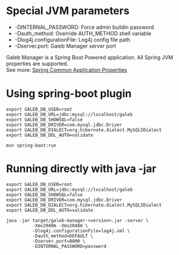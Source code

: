# Special JVM parameters

- -DINTERNAL_PASSWORD: Force admin buildin password
- -Dauth_method: Override AUTH_METHOD shell variable
- -Dlog4j.configurationFile: Log4j config file path
- -Dserver.port: Galeb Manager server port

Galeb Manager is a Spring Boot Powered application. All Spring JVM properties are supported.  
See more: [Spring Common Application Properties](http://docs.spring.io/spring-boot/docs/current/reference/html/common-application-properties.html)

# Using spring-boot plugin

```
export GALEB_DB_USER=root
export GALEB_DB_URL=jdbc:mysql://localhost/galeb
export GALEB_DB_SHOWSQL=false
export GALEB_DB_DRIVER=com.mysql.jdbc.Driver
export GALEB_DB_DIALECT=org.hibernate.dialect.MySQL5Dialect
export GALEB_DB_DDL_AUTO=validate

mvn spring-boot:run
```

# Running directly with java -jar

```
export GALEB_DB_USER=root
export GALEB_DB_URL=jdbc:mysql://localhost/galeb
export GALEB_DB_SHOWSQL=false
export GALEB_DB_DRIVER=com.mysql.jdbc.Driver
export GALEB_DB_DIALECT=org.hibernate.dialect.MySQL5Dialect
export GALEB_DB_DDL_AUTO=validate

java -jar target/galeb-manager-<version>.jar -server \
          -Xmx2048m -Xms2048m \
          -Dlog4j.configurationFile=log4j.xml \
          -Dauth_method=DEFAULT \
          -Dserver.port=8000 \
          -DINTERNAL_PASSWORD=password
```
